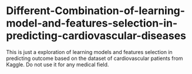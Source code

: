 # Different-Combination-of-learning-model-and-features-selection-in-predicting-cardiovascular-diseases
This is just a exploration of learning models and features selection in predicting outcome based on the dataset of cardiovascular patients from Kaggle. Do not use it for any medical field.
